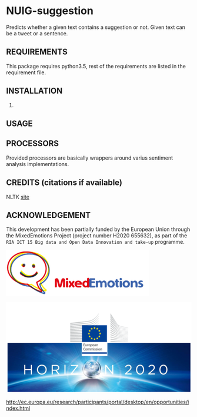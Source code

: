 # NUIG-suggestion
Predicts whether a given text contains a suggestion or not. Given text can be a tweet or a sentence.

## REQUIREMENTS

This package requires python3.5, rest of the requirements are listed in the requirement file.

## INSTALLATION

1. 

## USAGE


## PROCESSORS

Provided processors are basically wrappers around varius sentiment analysis implementations.

## CREDITS (citations if available)

NLTK [site](http://www.nltk.org/)



## ACKNOWLEDGEMENT

This development has been partially funded by the European Union through the MixedEmotions Project (project number H2020 655632), as part of the `RIA ICT 15 Big data and Open Data Innovation and take-up` programme.

![MixedEmotions](https://raw.githubusercontent.com/MixedEmotions/MixedEmotions/master/img/me.png) 

![EU](https://raw.githubusercontent.com/MixedEmotions/MixedEmotions/master/img/H2020-Web.png)

http://ec.europa.eu/research/participants/portal/desktop/en/opportunities/index.html

